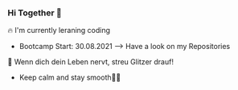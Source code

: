 ### Hi Together 👋

:fire: I'm currently leraning coding
- Bootcamp Start: 30.08.2021 --> Have a look on my Repositories

💖 Wenn dich dein Leben nervt, streu Glitzer drauf!
- Keep calm and stay smooth🧘‍♀️



<!--
**GagaSissi/GagaSissi** is a ✨ _special_ ✨ repository because its `README.md` (this file) appears on your GitHub profile.

- 🌱 I’m currently learning coding
- 💖 Wenn dich dein Leben nervt, streu Glitzer drauf!
- ⚡ Fun fact: The slogan "Made in Germany" used to be intended to alert the English to the poor quality of German products.
